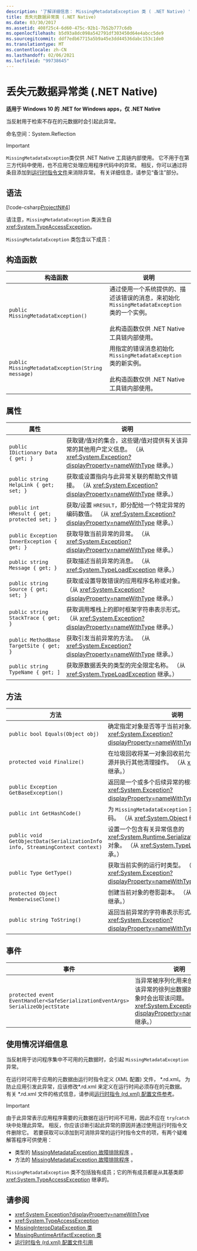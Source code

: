 ```yaml
---
description: '了解详细信息： MissingMetadataException 类 ( .NET Native) '
title: 丢失元数据异常类 (.NET Native)
ms.date: 03/30/2017
ms.assetid: 408f25c4-6d60-475c-92b1-7b52b777c6db
ms.openlocfilehash: b5d93a8dc098a542791df303450d64e4abcc5de9
ms.sourcegitcommit: ddf7edb67715a5b9a45e3dd44536dabc153c1de0
ms.translationtype: MT
ms.contentlocale: zh-CN
ms.lasthandoff: 02/06/2021
ms.locfileid: "99738645"
---
```

# <a name="missingmetadataexception-class-net-native"></a>丢失元数据异常类 (.NET Native)

**适用于 Windows 10 的 .NET for Windows apps，仅 .NET Native**

当反射用于检索不存在的元数据时会引起此异常。

命名空间：System.Reflection

> [!IMPORTANT]
> `MissingMetadataException`类仅供 .NET Native 工具链内部使用。 它不用于在第三方代码中使用，也不应用它处理应用程序代码中的异常。 相反，你可以通过将条目添加到[运行时指令文件](runtime-directives-rd-xml-configuration-file-reference.md)来消除异常。 有关详细信息，请参见“备注”部分。

## <a name="syntax"></a>语法

[!code-csharp[ProjectN#4](../../../samples/snippets/csharp/VS_Snippets_CLR/projectn/cs/missingmetadataexception_syntax1.cs#4)]

请注意，`MissingMetadataException` 类派生自 <xref:System.TypeAccessException>。

`MissingMetadataException` 类包含以下成员：

## <a name="constructors"></a>构造函数

|构造函数|说明|
|-----------------|-----------------|
|`public MissingMetadataException()`|通过使用一个系统提供的、描述该错误的消息，来初始化 `MissingMetadataException` 类的一个实例。<br /><br /> 此构造函数仅供 .NET Native 工具链内部使用。|
|`public MissingMetadataException(String message)`|用指定的错误消息初始化 `MissingMetadataException` 类的新实例。<br /><br /> 此构造函数仅供 .NET Native 工具链内部使用。|

## <a name="properties"></a>属性

|属性|说明|
|--------------|-----------------|
|`public IDictionary Data { get; }`|获取键/值对的集合，这些键/值对提供有关该异常的其他用户定义信息。 （从 <xref:System.Exception?displayProperty=nameWithType> 继承。）|
|`public string HelpLink { get; set; }`|获取或设置指向与此异常关联的帮助文件链接。 （从 <xref:System.Exception?displayProperty=nameWithType> 继承。）|
|`public int HResult { get; protected set; }`|获取/设置 `HRESULT`，即分配给一个特定异常的编码数值。 （从 <xref:System.Exception?displayProperty=nameWithType> 继承。）|
|`public Exception InnerException { get; }`|获取导致当前异常的异常。 （从 <xref:System.Exception?displayProperty=nameWithType> 继承。）|
|`public string Message { get; }`|获取描述当前异常的消息。 （从 <xref:System.TypeLoadException> 继承。）|
|`public string Source { get; set; }`|获取或设置导致错误的应用程序名称或对象。 （从 <xref:System.Exception?displayProperty=nameWithType> 继承。）|
|`public string StackTrace { get; }`|获取调用堆栈上的即时框架字符串表示形式。 （从 <xref:System.Exception?displayProperty=nameWithType> 继承。）|
|`public MethodBase TargetSite { get; }`|获取引发当前异常的方法。 （从 <xref:System.Exception?displayProperty=nameWithType> 继承。）|
|`public string TypeName { get; ]`|获取原数据丢失的类型的完全限定名称。 （从 <xref:System.TypeLoadException> 继承。）|

## <a name="methods"></a>方法

|方法|说明|
|------------|-----------------|
|`public bool Equals(Object obj)`|确定指定对象是否等于当前对象。  （从 <xref:System.Exception?displayProperty=nameWithType> 继承。）|
|`protected void Finalize()`|在垃圾回收将某一对象回收前允许该对象尝试释放资源并执行其他清理操作。 （从 <xref:System.Object> 继承。）|
|`public Exception GetBaseException()`|返回是一个或多个后续异常的根本原因的异常。 （从 <xref:System.Exception?displayProperty=nameWithType> 继承。）|
|`public int GetHashCode()`|为 `MissingMetadataException` 实例返回一个哈希代码。   （从 <xref:System.Object> 继承。）|
|`public void GetObjectData(SerializationInfo info, StreamingContext context)`|设置一个包含有关异常信息的 <xref:System.Runtime.Serialization.SerializationInfo> 对象。  （从 <xref:System.TypeLoadException> 继承。）|
|`public Type GetType()`|获取当前实例的运行时类型。 （从 <xref:System.Exception?displayProperty=nameWithType> 继承。）|
|`protected Object MemberwiseClone()`|创建当前对象的卷影副本。 （从 <xref:System.Object> 继承。）|
|`public string ToString()`|返回当前异常的字符串表示形式。 （从 <xref:System.Exception?displayProperty=nameWithType> 继承。）|

## <a name="events"></a>事件

|事件|说明|
|-----------|-----------------|
|`protected event EventHandler<SafeSerializationEventArgs> SerializeObjectState`|当异常被序列化用来创建包含有关该异常的徐列出数据的异常状态对象时会出现该问题。 （从 <xref:System.Exception?displayProperty=nameWithType> 继承。）|

## <a name="usage-details"></a>使用情况详细信息

当反射用于访问程序集中不可用的元数据时，会引起 `MissingMetadataException` 异常。

在运行时可用于应用的元数据由运行时指令定义 (XML 配置) 文件， \*.rd.xml。 为防止应用引发此异常，应该修改\*.rd.xml 来定义在运行时间必须存在的元数据。 有关 \*.rd.xml 文件的格式信息，请参阅[运行时指令 (rd.xml) 配置文件参考](runtime-directives-rd-xml-configuration-file-reference.md)。

> [!IMPORTANT]
> 由于此异常表示应用程序需要的元数据在运行时间不可用，因此不应在 `try`/`catch` 块中处理此异常。 相反，你应该诊断引起此异常的原因并通过使用运行时指令文件删除它。 若要获取可以添加到可消除异常的运行时指令文件的项，有两个疑难解答程序可供使用：
>
> - 类型的 [MissingMetadataException 故障排除程序](https://dotnet.github.io/native/troubleshooter/type.html) 。
> - 方法的 [MissingMetadataException 故障排除程序](https://dotnet.github.io/native/troubleshooter/method.html) 。

`MissingMetadataException` 类不包括独有成员；它的所有成员都是从其基类即 <xref:System.TypeAccessException> 继承的。

## <a name="see-also"></a>请参阅

- <xref:System.Exception?displayProperty=nameWithType>
- <xref:System.TypeAccessException>
- [MissingInteropDataException 类](missinginteropdataexception-class-net-native.md)
- [MissingRuntimeArtifactException 类](missingruntimeartifactexception-class-net-native.md)
- [运行时指令 (rd.xml) 配置文件引用](runtime-directives-rd-xml-configuration-file-reference.md)
